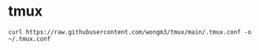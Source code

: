# tmux

```ssh
curl https://raw.githubusercontent.com/wongm3/tmux/main/.tmux.conf -o ~/.tmux.conf
```
